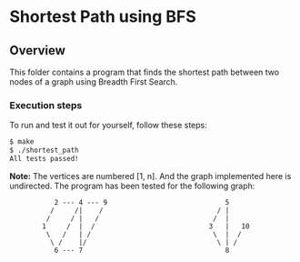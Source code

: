 # Shortest Path using BFS

## Overview

This folder contains a program that finds the shortest path between two nodes
of a graph using Breadth First Search.

### Execution steps

To run and test it out for yourself, follow these steps:

```bash
$ make
$ ./shortest_path
All tests passed!
```

**Note:** The vertices are numbered [1, n]. And the graph implemented here is
undirected. The program has been tested for the following graph:

               2 --- 4 --- 9                             5
              /     /|    /                            / |
             /     / |   /                            /  |
            1     /  |  /                            3   |   10
             \   /   | /                              \  |  /
              \ /    |/                                \ | /
               6 --- 7                                   8

